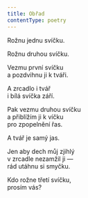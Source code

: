 ```yaml
---
title: Obřad
contentType: poetry
---
```


Rožnu jednu svíčku.

Rožnu druhou svíčku.

Vezmu první svíčku  
a pozdvihnu ji k tváři.

A zrcadlo i tvář  
i bílá svíčka září.

Pak vezmu druhou svíčku  
a přiblížím ji k víčku  
pro zpopelnění řas.

A tvář je samý jas.

Jen aby dech můj zjihlý  
v zrcadle nezamžil ji —  
rád utáhnu si smyčku.

Kdo rožne třetí svíčku,  
prosím vás?
